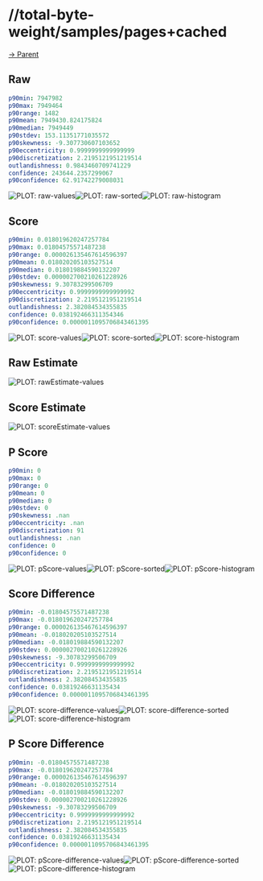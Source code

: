 
# //total-byte-weight/samples/pages+cached

[→ Parent](../..)


## Raw


```yaml
p90min: 7947982
p90max: 7949464
p90range: 1482
p90mean: 7949430.824175824
p90median: 7949449
p90stdev: 153.11351771035572
p90skewness: -9.307730607103652
p90eccentricity: 0.9999999999999999
p90discretization: 2.2195121951219514
outlandishness: 0.9843460709741229
confidence: 243644.2357299067
p90confidence: 62.91742279008031

```

![PLOT: raw-values](./raw/values.svg)![PLOT: raw-sorted](./raw/sorted.svg)![PLOT: raw-histogram](./raw/histogram.svg)
## Score


```yaml
p90min: 0.018019620247257784
p90max: 0.01804575571487238
p90range: 0.000026135467614596397
p90mean: 0.018020205103527514
p90median: 0.018019884590132207
p90stdev: 0.000002700210261228926
p90skewness: 9.30783299506709
p90eccentricity: 0.9999999999999992
p90discretization: 2.2195121951219514
outlandishness: 2.382084534355835
confidence: 0.038192466311354346
p90confidence: 0.0000011095706843461395

```

![PLOT: score-values](./score/values.svg)![PLOT: score-sorted](./score/sorted.svg)![PLOT: score-histogram](./score/histogram.svg)
## Raw Estimate

![PLOT: rawEstimate-values](./rawEstimate/values.svg)
## Score Estimate

![PLOT: scoreEstimate-values](./scoreEstimate/values.svg)
## P Score


```yaml
p90min: 0
p90max: 0
p90range: 0
p90mean: 0
p90median: 0
p90stdev: 0
p90skewness: .nan
p90eccentricity: .nan
p90discretization: 91
outlandishness: .nan
confidence: 0
p90confidence: 0

```

![PLOT: pScore-values](./pScore/values.svg)![PLOT: pScore-sorted](./pScore/sorted.svg)![PLOT: pScore-histogram](./pScore/histogram.svg)
## Score Difference


```yaml
p90min: -0.01804575571487238
p90max: -0.018019620247257784
p90range: 0.000026135467614596397
p90mean: -0.018020205103527514
p90median: -0.018019884590132207
p90stdev: 0.000002700210261228926
p90skewness: -9.30783299506709
p90eccentricity: 0.9999999999999992
p90discretization: 2.2195121951219514
outlandishness: 2.382084534355835
confidence: 0.03819246631135434
p90confidence: 0.0000011095706843461395

```

![PLOT: score-difference-values](./score-difference/values.svg)![PLOT: score-difference-sorted](./score-difference/sorted.svg)![PLOT: score-difference-histogram](./score-difference/histogram.svg)
## P Score Difference


```yaml
p90min: -0.01804575571487238
p90max: -0.018019620247257784
p90range: 0.000026135467614596397
p90mean: -0.018020205103527514
p90median: -0.018019884590132207
p90stdev: 0.000002700210261228926
p90skewness: -9.30783299506709
p90eccentricity: 0.9999999999999992
p90discretization: 2.2195121951219514
outlandishness: 2.382084534355835
confidence: 0.03819246631135434
p90confidence: 0.0000011095706843461395

```

![PLOT: pScore-difference-values](./pScore-difference/values.svg)![PLOT: pScore-difference-sorted](./pScore-difference/sorted.svg)![PLOT: pScore-difference-histogram](./pScore-difference/histogram.svg)